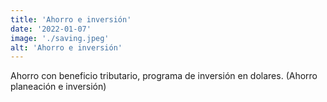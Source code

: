 ```yaml
---
title: 'Ahorro e inversión'
date: '2022-01-07'
image: './saving.jpeg'
alt: 'Ahorro e inversión'
---
```


Ahorro con beneficio tributario, programa de inversión en dolares. (Ahorro planeación e inversión)